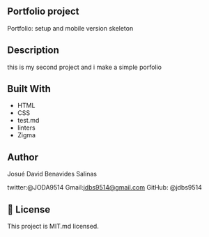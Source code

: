 ## Portfolio project

Portfolio: setup and mobile version skeleton

## Description

this is my second project and i make a simple porfolio 

## Built With

- HTML
- CSS
- test.md
- linters 
- Zigma

## Author

Josué David Benavides Salinas

twitter:@JODA9514
Gmail:jdbs9514@gmail.com
GitHub: @jdbs9514

## 📝 License

This project is MIT.md licensed.